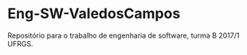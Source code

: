 # Eng-SW-ValedosCampos
Repositório para o trabalho de engenharia de software, turma B 2017/1 UFRGS.
